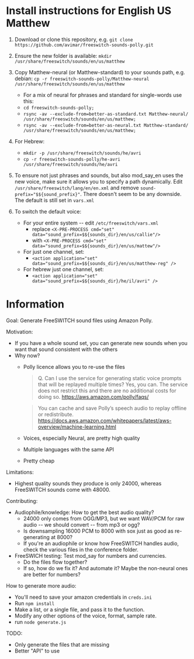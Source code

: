 # Install instructions for English US Matthew
1. Download or clone this repository, e.g. `git clone https://github.com/avimar/freeswitch-sounds-polly.git`
1. Ensure the new folder is available: `mkdir /usr/share/freeswitch/sounds/en/us/matthew`
1. Copy Matthew-neural (or Matthew-standard) to your sounds path, e.g. debian: `cp -r freeswitch-sounds-polly/Matthew-neural /usr/share/freeswitch/sounds/en/us/matthew`
	* For a mix of neural for phrases and standard for single-words use this:
	* `cd freeswitch-sounds-polly;`
	* `rsync -av --exclude-from=better-as-standard.txt Matthew-neural/ /usr/share/freeswitch/sounds/en/us/matthew;`
	* `rsync -av --exclude-from=better-as-neural.txt Matthew-standard/ /usr/share/freeswitch/sounds/en/us/matthew;`

1. For Hebrew:
	* `mkdir -p /usr/share/freeswitch/sounds/he/avri`
	* `cp -r freeswitch-sounds-polly/he-avri /usr/share/freeswitch/sounds/he/avri`


1. To ensure not just phrases and sounds, but also mod_say_en uses the new voice, make sure it allows you to specify a path dynamically. Edit `/usr/share/freeswitch/lang/en/en.xml` and remove `sound-prefix="$${sound_prefix}"`. There doesn't seem to be any downside. The default is still set in `vars.xml`
1. To switch the default voice:
	* For your entire system -- edit `/etc/freeswitch/vars.xml`
		* replace `<X-PRE-PROCESS cmd="set" data="sound_prefix=$${sounds_dir}/en/us/callie"/>`
		* with `<X-PRE-PROCESS cmd="set" data="sound_prefix=$${sounds_dir}/en/us/mattew"/>`
	* For just one channel, set:
		* `<action application="set" data="sound_prefix=$${sounds_dir}/en/us/matthew-reg" />`
	* For hebrew just one channel, set:
		* `<action application="set" data="sound_prefix=$${sounds_dir}/he/il/avri" />`


# Information
Goal: Generate FreeSWITCH sound files using Amazon Polly.

Motivation:
 - If you have a whole sound set, you can generate new sounds when you want that sound consistent with the others
 - Why now?
   - Polly licence allows you to re-use the files
     >Q. Can I use the service for generating static voice prompts that will be replayed multiple times?
     >Yes, you can. The service does not restrict this and there are no additional costs for doing so. https://aws.amazon.com/polly/faqs/

     > You can cache and save Polly’s speech audio to replay offline or redistribute. https://docs.aws.amazon.com/whitepapers/latest/aws-overview/machine-learning.html
    - Voices, especially Neural, are pretty high quality
    - Multiple languages with the same API
    - Pretty cheap
 
Limitations:
 - Highest quality sounds they produce is only 24000, whereas FreeSWITCH sounds come with 48000.
 
Contributing:
- Audiophile/knowledge: How to get the best audio quality?
    - 24000 only comes from OGG/MP3, but we want WAV/PCM for raw audio -- we should convert -- from mp3 or ogg?
    - Is downsampling 16000 PCM to 8000 with sox just as good as re-generating at 8000?
    - If you're an audiophile or know how FreeSWITCH handles audio, check the various files in the conference folder.
- FreeSWICH testing: Test mod_say for numbers and currencies.
   - Do the files flow together?
   - If so, how do we fix it? And automate it? Maybe the non-neural ones are better for numbers?
 
How to generate more audio:
- You'll need to save your amazon credentials in `creds.ini`
- Run `npm install`
- Make a list, or a single file, and pass it to the function.
- Modify any other options of the voice, format, sample rate.
- run `node generate.js`
 
TODO:
- Only generate the files that are missing
- Better "API" to use
